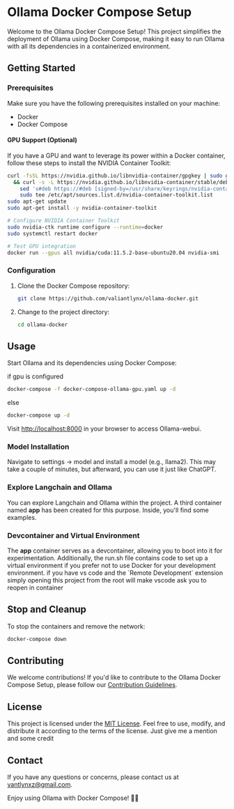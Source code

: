 # Ollama Docker Compose Setup

Welcome to the Ollama Docker Compose Setup! This project simplifies the deployment of Ollama using Docker Compose, making it easy to run Ollama with all its dependencies in a containerized environment.

## Getting Started

### Prerequisites

Make sure you have the following prerequisites installed on your machine:

- Docker
- Docker Compose

#### GPU Support (Optional)

If you have a GPU and want to leverage its power within a Docker container, follow these steps to install the NVIDIA Container Toolkit:

```bash
curl -fsSL https://nvidia.github.io/libnvidia-container/gpgkey | sudo gpg --dearmor -o /usr/share/keyrings/nvidia-container-toolkit-keyring.gpg \
  && curl -s -L https://nvidia.github.io/libnvidia-container/stable/deb/nvidia-container-toolkit.list | \
    sed 's#deb https://#deb [signed-by=/usr/share/keyrings/nvidia-container-toolkit-keyring.gpg] https://#g' | \
    sudo tee /etc/apt/sources.list.d/nvidia-container-toolkit.list
sudo apt-get update
sudo apt-get install -y nvidia-container-toolkit

# Configure NVIDIA Container Toolkit
sudo nvidia-ctk runtime configure --runtime=docker
sudo systemctl restart docker

# Test GPU integration
docker run --gpus all nvidia/cuda:11.5.2-base-ubuntu20.04 nvidia-smi
```

### Configuration

1. Clone the Docker Compose repository:

    ```bash
    git clone https://github.com/valiantlynx/ollama-docker.git
    ```

2. Change to the project directory:

    ```bash
    cd ollama-docker
    ```

## Usage

Start Ollama and its dependencies using Docker Compose:

if gpu is configured
```bash
docker-compose -f docker-compose-ollama-gpu.yaml up -d
```

else
```bash
docker-compose up -d
```

Visit [http://localhost:8000](http://localhost:8000) in your browser to access Ollama-webui.

### Model Installation

Navigate to settings -> model and install a model (e.g., llama2). This may take a couple of minutes, but afterward, you can use it just like ChatGPT.

### Explore Langchain and Ollama

You can explore Langchain and Ollama within the project. A third container named **app** has been created for this purpose. Inside, you'll find some examples.

### Devcontainer and Virtual Environment

The **app** container serves as a devcontainer, allowing you to boot into it for experimentation. Additionally, the run.sh file contains code to set up a virtual environment if you prefer not to use Docker for your development environment.
if you have vs code and the `Remote Development´ extension simply opening this project from the root will make vscode ask you to reopen in container
## Stop and Cleanup

To stop the containers and remove the network:

```bash
docker-compose down
```

## Contributing

We welcome contributions! If you'd like to contribute to the Ollama Docker Compose Setup, please follow our [Contribution Guidelines](CONTRIBUTING.md).

## License

This project is licensed under the [MIT License](LICENSE). Feel free to use, modify, and distribute it according to the terms of the license. Just give me a mention and some credit

## Contact

If you have any questions or concerns, please contact us at [vantlynxz@gmail.com](mailto:vantlynxz@gmail.com).

Enjoy using Ollama with Docker Compose! 🐳🚀